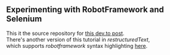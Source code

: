<!-- markdownlint-disable MD041 -->
## Experimenting with RobotFramework and Selenium

This it the source repository for [this dev.to post](https://dev.to/tomerfi/experimenting-with-robotframework-and-selenium-4jgc).</br>
There's another version of this tutorial in *restructuredText*,</br>
which supports *robotframework* syntax highlighting [here](post/ORIGINAL.rst).
